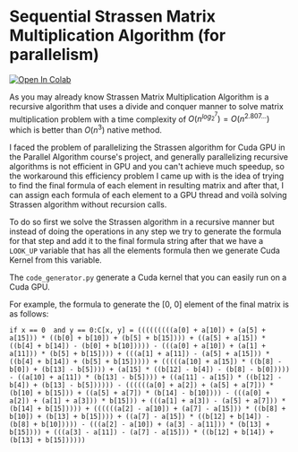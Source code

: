 # Sequential Strassen Matrix Multiplication Algorithm (for parallelism)
[![Open In Colab](https://colab.research.google.com/assets/colab-badge.svg)](hhttps://colab.research.google.com/github/AlirezaAzadbakht/sequential-strassen-matrix-multiplication-algorithm/blob/main/sequential_strassen_matrix_multiplication_algorithm.ipynb)

As you may already know Strassen Matrix Multiplication Algorithm is a recursive algorithm that uses a divide and conquer manner to solve matrix multiplication problem with a time complexity of $O(n^{log_2^7})=O(n^{2.807...})$ which is better than $O(n^3)$ native method.

 I faced the problem of parallelizing the Strassen algorithm for Cuda GPU in the Parallel Algorithm course's project, and generally parallelizing recursive algorithms is not efficient in GPU and you can't achieve much speedup, so the workaround this efficiency problem I came up with is the idea of trying to find the final formula of each element in resulting matrix and after that, I can assign each formula of each element to a GPU thread and voilà solving Strassen algorithm without recursion calls.
 
To do so first we solve the Strassen algorithm in a recursive manner but instead of doing the operations in any step we try to generate the formula for that step and add it to the final formula string after that we have a `LOOK_UP` variable that has all the elements formula then we generate Cuda Kernel from this variable.

The `code_generator.py` generate a Cuda kernel that you can easily run on a Cuda GPU.
 
For example, the formula to generate the [0, 0] element of the final matrix is as follows:

    if x == 0  and y == 0:C[x, y] = (((((((((a[0] + a[10]) + (a[5] + a[15])) * ((b[0] + b[10]) + (b[5] + b[15]))) + ((a[5] + a[15]) * ((b[4] + b[14]) - (b[0] + b[10])))) - (((a[0] + a[10]) + (a[1] + a[11])) * (b[5] + b[15]))) + (((a[1] + a[11]) - (a[5] + a[15])) * ((b[4] + b[14]) + (b[5] + b[15])))) + (((((a[10] + a[15]) * ((b[8] - b[0]) + (b[13] - b[5]))) + (a[15] * ((b[12] - b[4]) - (b[8] - b[0])))) - ((a[10] + a[11]) * (b[13] - b[5]))) + ((a[11] - a[15]) * ((b[12] - b[4]) + (b[13] - b[5]))))) - ((((((a[0] + a[2]) + (a[5] + a[7])) * (b[10] + b[15])) + ((a[5] + a[7]) * (b[14] - b[10]))) - (((a[0] + a[2]) + (a[1] + a[3])) * b[15])) + (((a[1] + a[3]) - (a[5] + a[7])) * (b[14] + b[15])))) + ((((((a[2] - a[10]) + (a[7] - a[15])) * ((b[8] + b[10]) + (b[13] + b[15]))) + ((a[7] - a[15]) * ((b[12] + b[14]) - (b[8] + b[10])))) - (((a[2] - a[10]) + (a[3] - a[11])) * (b[13] + b[15]))) + (((a[3] - a[11]) - (a[7] - a[15])) * ((b[12] + b[14]) + (b[13] + b[15])))))
